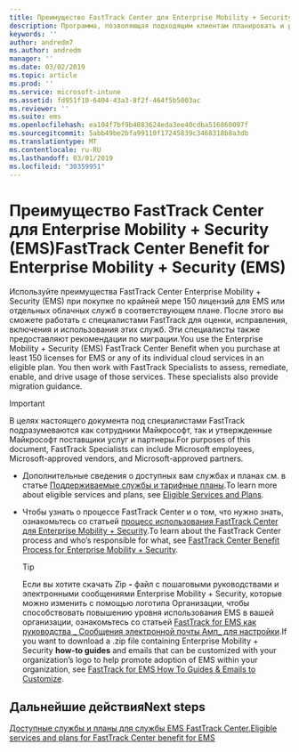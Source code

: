 ```yaml
---
title: Преимущество FastTrack Center для Enterprise Mobility + Security (EMS)
description: Программа, позволяющая подходящим клиентам планировать и развертывать Intune и Azure Active Directory Premium
keywords: ''
author: andredm7
ms.author: andredm
manager: ''
ms.date: 03/02/2019
ms.topic: article
ms.prod: ''
ms.service: microsoft-intune
ms.assetid: fd951f10-6404-43a3-8f2f-464f5b5003ac
ms.reviewer: ''
ms.suite: ems
ms.openlocfilehash: ea104f7bf9b4883624eda3ee40cdba516860097f
ms.sourcegitcommit: 5abb49be2bfa99110f17245839c3468318b8a3db
ms.translationtype: MT
ms.contentlocale: ru-RU
ms.lasthandoff: 03/01/2019
ms.locfileid: "30359951"
---
```

# <a name="fasttrack-center-benefit-for-enterprise-mobility--security-ems"></a><span data-ttu-id="d24ab-103">Преимущество FastTrack Center для Enterprise Mobility + Security (EMS)</span><span class="sxs-lookup"><span data-stu-id="d24ab-103">FastTrack Center Benefit for Enterprise Mobility + Security (EMS)</span></span>

<span data-ttu-id="d24ab-p101">Используйте преимущества FastTrack Center Enterprise Mobility + Security (EMS) при покупке по крайней мере 150 лицензий для EMS или отдельных облачных служб в соответствующем плане. После этого вы сможете работать с специалистами FastTrack для оценки, исправления, включения и использования этих служб. Эти специалисты также предоставляют рекомендации по миграции.</span><span class="sxs-lookup"><span data-stu-id="d24ab-p101">You use the Enterprise Mobility + Security (EMS) FastTrack Center Benefit when you purchase at least 150 licenses for EMS or any of its individual cloud services in an eligible plan. You then work with FastTrack Specialists to assess, remediate, enable, and drive usage of those services. These specialists also provide migration guidance.</span></span>

> [!IMPORTANT]
> <span data-ttu-id="d24ab-107">В целях настоящего документа под специалистами FastTrack подразумеваются как сотрудники Майкрософт, так и утвержденные Майкрософт поставщики услуг и партнеры.</span><span class="sxs-lookup"><span data-stu-id="d24ab-107">For purposes of this document, FastTrack Specialists can include Microsoft employees, Microsoft-approved vendors, and Microsoft-approved partners.</span></span>

- <span data-ttu-id="d24ab-108">Дополнительные сведения о доступных вам службах и планах см. в статье [Поддерживаемые службы и тарифные планы](M365-eligible-services-and-plans.md).</span><span class="sxs-lookup"><span data-stu-id="d24ab-108">To learn more about eligible services and plans, see [Eligible Services and Plans](M365-eligible-services-and-plans.md).</span></span>

- <span data-ttu-id="d24ab-109">Чтобы узнать о процессе FastTrack Center и о том, что нужно знать, ознакомьтесь со статьей [процесс использования FastTrack Center для Enterprise Mobility + Security](EMS-fasttrack-process.md).</span><span class="sxs-lookup"><span data-stu-id="d24ab-109">To learn about the FastTrack Center process and who’s responsible for what, see [FastTrack Center Benefit Process for Enterprise Mobility + Security](EMS-fasttrack-process.md).</span></span>

    > [!TIP]
    > <span data-ttu-id="d24ab-110">Если вы хотите скачать Zip **-** файл с пошаговыми руководствами и электронными сообщениями Enterprise Mobility + Security, которые можно изменить с помощью логотипа Организации, чтобы способствовать повышению уровня использования EMS в вашей организации, ознакомьтесь со статьей [FastTrack for EMS как руководства _ Сообщения электронной почты Амп_ для настройки](https://gallery.technet.microsoft.com/FastTrack-for-EMS-How-To-f170da4c).</span><span class="sxs-lookup"><span data-stu-id="d24ab-110">If you want to download a .zip file containing Enterprise Mobility + Security **how-to guides** and emails that can be customized with your organization’s logo to help promote adoption of EMS within your organization, see [FastTrack for EMS How To Guides & Emails to Customize](https://gallery.technet.microsoft.com/FastTrack-for-EMS-How-To-f170da4c).</span></span>

## <a name="next-steps"></a><span data-ttu-id="d24ab-111">Дальнейшие действия</span><span class="sxs-lookup"><span data-stu-id="d24ab-111">Next steps</span></span>

[<span data-ttu-id="d24ab-112">Доступные службы и планы для службы EMS FastTrack Center.</span><span class="sxs-lookup"><span data-stu-id="d24ab-112">Eligible services and plans for FastTrack Center benefit for EMS</span></span>](M365-eligible-services-and-plans.md)


